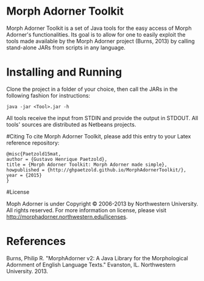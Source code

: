# Morph Adorner Toolkit
Morph Adorner Toolkit is a set of Java tools for the easy access of Morph Adorner's functionalities.
Its goal is to allow for one to easily exploit the tools made available by the Morph Adorner project (Burns, 2013) by calling stand-alone JARs from scripts in any language.

# Installing and Running
Clone the project in a folder of your choice, then call the JARs in the following fashion for instructions:
	
	java -jar <Tool>.jar -h

All tools receive the input from STDIN and provide the output in STDOUT.
All tools' sources are distributed as Netbeans projects.

#Citing
To cite Morph Adorner Toolkit, please add this entry to your Latex reference repository:

```
@misc{Paetzold15mat,
author = {Gustavo Henrique Paetzold},
title = {Morph Adorner Toolkit: Morph Adorner made simple},
howpublished = {http://ghpaetzold.github.io/MorphAdornerToolkit/},
year = {2015}
}
```

#License

Moph Adorner is under Copyright © 2006-2013 by Northwestern University. All rights reserved.
For more information on license, please visit http://morphadorner.northwestern.edu/licenses.

# References
Burns, Philip R. "MorphAdorner v2: A Java Library for the Morphological Adornment of English Language Texts." Evanston, IL. Northwestern University. 2013.
